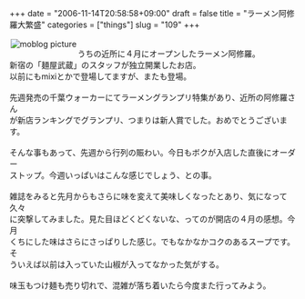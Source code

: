 +++
date = "2006-11-14T20:58:58+09:00"
draft = false
title = "ラーメン阿修羅大繁盛"
categories = ["things"]
slug = "109"
+++

<a href="http://keruru.net/images/4559af816ffbd-img100a.jpg" rel="lightbox" ><img src="http://keruru.net/images/4559af816ffbd-thumb_img100a.jpg" alt="moblog picture" title="moblogPicture" border="0" valign="top" align="left" vspace="2" hspace="2" /></a>
<!-- bodytext -->
<br />うちの近所に４月にオープンしたラーメン阿修羅。<br />新宿の「麺屋武蔵」のスタッフが独立開業したお店。<br />以前にもmixiとかで登場してますが、またも登場。<br /><br />先週発売の千葉ウォーカーにてラーメングランプリ特集があり、近所の阿修羅さん<br />が新店ランキングでグランプリ、つまりは新人賞でした。おめでとうございます。<br /><br />そんな事もあって、先週から行列の賑わい。今日もボクが入店した直後にオーダー<br />ストップ。今週いっぱいはこんな感じでしょう、との事。<br /><br />雑誌をみると先月からもさらに味を変えて美味しくなったとあり、気になって久々<br />に突撃してみました。見た目ほどくどくないな、ってのが開店の４月の感想。今月<br />くちにした味はさらにさっぱりした感じ。でもなかなかコクのあるスープです。そ<br />ういえば以前は入っていた山椒が入ってなかった気がする。<br /><br />味玉もつけ麺も売り切れで、混雑が落ち着いたら今度また行ってみよう。<br /><br /><br />
<!-- bodytext end -->

